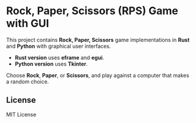 # Rock, Paper, Scissors (RPS) Game with GUI

This project contains **Rock, Paper, Scissors** game implementations in **Rust** and **Python** with graphical user interfaces.

- **Rust version** uses **eframe** and **egui**.
- **Python version** uses **Tkinter**.

Choose **Rock**, **Paper**, or **Scissors**, and play against a computer that makes a random choice.

## License

MIT License
